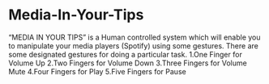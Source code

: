 # Media-In-Your-Tips
“MEDIA IN YOUR TIPS” is a Human controlled system which will enable you to manipulate your media players (Spotify) using some gestures.
There are some designated gestures for doing a particular task. 
1.One Finger for Volume Up
2.Two Fingers for Volume Down
3.Three Fingers for Volume Mute
4.Four Fingers for Play
5.Five Fingers for Pause

